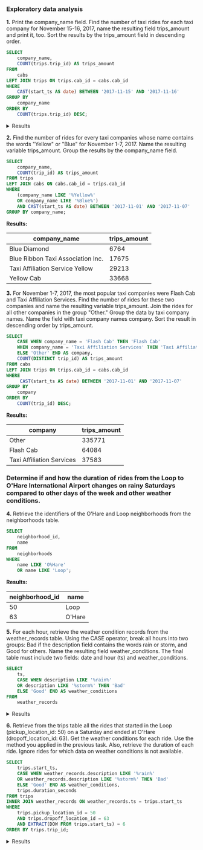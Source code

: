 ### Exploratory data analysis  

**1.** Print the company_name field. Find the number of taxi rides for each taxi company for November 15-16, 2017, name the resulting field trips_amount and print it, too. Sort the results by the trips_amount field in descending order.
```sql  
SELECT
    company_name,
    COUNT(trips.trip_id) AS trips_amount
FROM 
    cabs
LEFT JOIN trips ON trips.cab_id = cabs.cab_id
WHERE 
    CAST(start_ts AS date) BETWEEN '2017-11-15' AND '2017-11-16'
GROUP BY 
    company_name
ORDER BY
    COUNT(trips.trip_id) DESC;
````  
<details>
  <summary>Results</summary>

| Company Name                                 | Trips Amount |
|----------------------------------------------|--------------|
| Flash Cab                                    | 19558        |
| Taxi Affiliation Services                    | 11422        |
| Medallion Leasin                             | 10367        |
| Yellow Cab                                   | 9888         |
| Taxi Affiliation Service Yellow              | 9299         |
| Chicago Carriage Cab Corp                    | 9181         |
| City Service                                 | 8448         |
| Sun Taxi                                     | 7701         |
| Star North Management LLC                    | 7455         |
| Blue Ribbon Taxi Association Inc.             | 5953         |
| Choice Taxi Association                      | 5015         |
| Globe Taxi                                   | 4383         |
| Dispatch Taxi Affiliation                    | 3355         |
| Nova Taxi Affiliation Llc                    | 3175         |
| Patriot Taxi Dba Peace Taxi Associat         | 2235         |
| Checker Taxi Affiliation                      | 2216         |
| Blue Diamond                                 | 2070         |
| Chicago Medallion Management                 | 1955         |
| 24 Seven Taxi                                | 1775         |
| Chicago Medallion Leasing INC                | 1607         |
| Checker Taxi                                 | 1486         |
| American United                              | 1404         |
| Chicago Independents                         | 1296         |
| KOAM Taxi Association                        | 1259         |
| Chicago Taxicab                              | 1014         |
| Top Cab Affiliation                          | 978          |
| Gold Coast Taxi                              | 428          |
| Service Taxi Association                      | 402          |
| 5 Star Taxi                                  | 310          |
| 303 Taxi                                     | 250          |
| Setare Inc                                   | 230          |
| American United Taxi Affiliation             | 210          |
| Leonard Cab Co                               | 147          |
| Metro Jet Taxi A                             | 146          |
| Norshore Cab                                 | 127          |
| 6742 - 83735 Tasha ride inc                  | 39           |
| 3591 - 63480 Chuks Cab                       | 37           |
| 1469 - 64126 Omar Jada                       | 36           |
| 0118 - 42111 Godfrey S.Awir                  | 33           |
| 6743 - 78771 Luhak Corp                      | 33           |
| 6574 - Babylon Express Inc.                  | 31           |
| Chicago Star Taxicab                         | 29           |
| 1085 - 72312 N and W Cab Co                  | 29           |
| 2809 - 95474 C & D Cab Co Inc.               | 29           |
| 2092 - 61288 Sbeih company                   | 27           |
| 3011 - 66308 JBL Cab Inc.                    | 25           |
| 3620 - 52292 David K. Cab Corp.              | 21           |
| 4615 - 83503 Tyrone Henderson                | 21           |
| 3623 - 72222 Arrington Enterprises           | 20           |
| 5074 - 54002 Ahzmi Inc                       | 16           |
| 2823 - 73307 Lee Express Inc                 | 15           |
| 4623 - 27290 Jay Kim                         | 15           |
| 3721 - Santamaria Express, Alvaro Santamaria | 14           |
| 5006 - 39261 Salifu Bawa                     | 14           |
| 2192 - 73487 Zeymane Corp                    | 14           |
| 6057 - 24657 Richard Addo                    | 13           |
| 5997 - 65283 AW Services Inc.                | 12           |
| Metro Group                                  | 11           |
| 5062 - 34841 Sam Mestas                      | 8            |
| 4053 - 40193 Adwar H. Nikola                 | 7            |
| 2733 - 74600 Benny Jona                      | 7            |
| 5874 - 73628 Sergey Cab Corp.                 | 5            |
| 2241 - 44667 - Felman Corp, Manuel Alonso    | 3            |
| 3556 - 36214 RC Andrews Cab                  | 2            |
</details>  

**2.** Find the number of rides for every taxi companies whose name contains the words "Yellow" or "Blue" for November 1-7, 2017. Name the resulting variable trips_amount. Group the results by the company_name field.
```sql
SELECT
    company_name,
    COUNT(trip_id) AS trips_amount
FROM trips
LEFT JOIN cabs ON cabs.cab_id = trips.cab_id
WHERE
    (company_name LIKE '%Yellow%' 
    OR company_name LIKE '%Blue%')
    AND CAST(start_ts AS date) BETWEEN '2017-11-01' AND '2017-11-07'
GROUP BY company_name;
````
**Results:**
  
  | company_name |	trips_amount |
  | -------------| --------------|
  | Blue Diamond |	6764 |
  | Blue Ribbon Taxi Association Inc.	| 17675 |
  | Taxi Affiliation Service Yellow	| 29213 |
  | Yellow Cab |	33668 |

**3.** For November 1-7, 2017, the most popular taxi companies were Flash Cab and Taxi Affiliation Services. Find the number of rides for these two companies and name the resulting variable trips_amount. Join the rides for all other companies in the group "Other." Group the data by taxi company names. Name the field with taxi company names company. Sort the result in descending order by trips_amount.
```sql
SELECT
    CASE WHEN company_name = 'Flash Cab' THEN 'Flash Cab'
    WHEN company_name = 'Taxi Affiliation Services' THEN 'Taxi Affiliation Services'
    ELSE 'Other' END AS company,
    COUNT(DISTINCT trip_id) AS trips_amount
FROM cabs
LEFT JOIN trips ON trips.cab_id = cabs.cab_id
WHERE
     CAST(start_ts AS date) BETWEEN '2017-11-01' AND '2017-11-07'
GROUP BY
    company
ORDER BY
    COUNT(trip_id) DESC;
````
**Results:**
  
  | company |	trips_amount |
  | -------------| --------------|
  | Other |	335771 |  
  | Flash Cab |	64084 |
  | Taxi Affiliation Services	| 37583 |

  
### Determine if and how the duration of rides from the Loop to O'Hare International Airport changes on rainy Saturdays compared to other days of the week and other weather conditions.

**4.** Retrieve the identifiers of the O'Hare and Loop neighborhoods from the neighborhoods table.
```sql
SELECT
    neighborhood_id,
    name
FROM 
    neighborhoods
WHERE 
    name LIKE 'O%Hare'
    OR name LIKE 'Loop';
````
**Results:**
  
  | neighborhood_id |	name |
  | -------------| --------------|
  | 50 |	Loop |
  | 63 |	O'Hare |

**5.** For each hour, retrieve the weather condition records from the weather_records table. Using the CASE operator, break all hours into two groups: Bad if the description field contains the words rain or storm, and Good for others. Name the resulting field weather_conditions. The final table must include two fields: date and hour (ts) and weather_conditions.
```sql
SELECT
    ts,
    CASE WHEN description LIKE '%rain%' 
    OR description LIKE '%storm%' THEN 'Bad'
    ELSE 'Good' END AS weather_conditions
FROM
    weather_records
````
<details>
  <summary>Results</summary>

| ts                   | weather_conditions |
|----------------------|--------------------|
| 2017-11-01 00:00:00 | Good               |
| 2017-11-01 01:00:00 | Good               |
| 2017-11-01 02:00:00 | Good               |
| 2017-11-01 03:00:00 | Good               |
| 2017-11-01 04:00:00 | Good               |
| 2017-11-01 05:00:00 | Good               |
| 2017-11-01 06:00:00 | Good               |
| 2017-11-01 07:00:00 | Good               |
| 2017-11-01 08:00:00 | Good               |
| 2017-11-01 09:00:00 | Good               |
| 2017-11-01 10:00:00 | Good               |
| 2017-11-01 11:00:00 | Good               |
| 2017-11-01 12:00:00 | Good               |
| 2017-11-01 13:00:00 | Good               |
| 2017-11-01 14:00:00 | Good               |
| 2017-11-01 15:00:00 | Good               |
| 2017-11-01 16:00:00 | Good               |
| 2017-11-01 17:00:00 | Good               |
| 2017-11-01 18:00:00 | Good               |
| 2017-11-01 19:00:00 | Good               |
| 2017-11-01 20:00:00 | Good               |
| 2017-11-01 21:00:00 | Good               |
| 2017-11-01 22:00:00 | Good               |
| 2017-11-01 23:00:00 | Good               |
| 2017-11-02 00:00:00 | Good               |
| 2017-11-02 01:00:00 | Good               |
| 2017-11-02 02:00:00 | Good               |
| 2017-11-02 03:00:00 | Bad                |
| 2017-11-02 04:00:00 | Bad                |
| 2017-11-02 05:00:00 | Bad                |
| 2017-11-02 06:00:00 | Bad                |
| 2017-11-02 07:00:00 | Bad                |
| 2017-11-02 08:00:00 | Good               |
| 2017-11-02 09:00:00 | Good               |
| 2017-11-02 10:00:00 | Good               |
| 2017-11-02 11:00:00 | Good               |
| 2017-11-02 12:00:00 | Bad                |
| 2017-11-02 13:00:00 | Good               |
| 2017-11-02 14:00:00 | Good               |
| 2017-11-02 15:00:00 | Good               |
| 2017-11-02 16:00:00 | Good               |
| 2017-11-02 17:00:00 | Good               |
| 2017-11-02 18:00:00 | Good               |
| 2017-11-02 19:00:00 | Good               |
| 2017-11-02 20:00:00 | Bad                |
| 2017-11-02 21:00:00 | Bad                |
| 2017-11-02 22:00:00 | Good               |
| 2017-11-02 23:00:00 | Good               |
| 2017-11-03 00:00:00 | Bad                |
| 2017-11-03 01:00:00 | Good               |
| 2017-11-03 02:00:00 | Good               |
| 2017-11-03 03:00:00 | Good               |
| 2017-11-03 04:00:00 | Good               |
| 2017-11-03 05:00:00 | Good               |
| 2017-11-03 06:00:00 | Good               |
| 2017-11-03 07:00:00 | Good               |
| 2017-11-03 08:00:00 | Good               |
| 2017-11-03 09:00:00 | Good               |
| 2017-11-03 10:00:00 | Good               |
| 2017-11-03 11:00:00 | Good               |
| 2017-11-03 12:00:00 | Good               |
| 2017-11-03 13:00:00 | Good               |
| 2017-11-03 14:00:00 | Good               |
| 2017-11-03 15:00:00 | Good               |
| 2017-11-03 16:00:00 | Good               |
| 2017-11-03 17:00:00 | Good               |
| 2017-11-03 18:00:00 | Good               |
| 2017-11-03 19:00:00 | Good               |
| 2017-11-03 20:00:00 | Good               |
| 2017-11-03 21:00:00 | Good               |
| 2017-11-03 22:00:00 | Good               |
| 2017-11-03 23:00:00 | Good               |
| 2017-11-04 00:00:00 | Good               |
| 2017-11-04 01:00:00 | Good               |
| 2017-11-04 02:00:00 | Good               |
| 2017-11-04 03:00:00 | Good               |
| 2017-11-04 04:00:00 | Good               |
| 2017-11-04 05:00:00 | Good               |
| 2017-11-04 06:00:00 | Good               |
| 2017-11-04 07:00:00 | Good               |
| 2017-11-04 08:00:00 | Good               |
| 2017-11-04 09:00:00 | Good               |
| 2017-11-04 10:00:00 | Good               |
| 2017-11-04 11:00:00 | Good               |
| 2017-11-04 12:00:00 | Good               |
| 2017-11-04 13:00:00 | Good               |
| 2017-11-04 14:00:00 | Good               |
| 2017-11-04 15:00:00 | Good               |
| 2017-11-04 16:00:00 | Bad                |
| 2017-11-04 17:00:00 | Bad                |
| 2017-11-04 18:00:00 | Bad                |
| 2017-11-04 19:00:00 | Good               |
| 2017-11-04 20:00:00 | Good               |
| 2017-11-04 21:00:00 | Good               |
| 2017-11-04 22:00:00 | Good               |
| 2017-11-04 23:00:00 | Good               |
| 2017-11-05 00:00:00 | Good               |
| 2017-11-05 01:00:00 | Bad                |
| 2017-11-05 02:00:00 | Good               |
| 2017-11-05 03:00:00 | Good               |
| 2017-11-05 04:00:00 | Bad                |
| 2017-11-05 05:00:00 | Bad                |
| 2017-11-05 06:00:00 | Good               |
| 2017-11-05 07:00:00 | Good               |
| 2017-11-05 08:00:00 | Good               |
| 2017-11-05 09:00:00 | Good               |
| 2017-11-05 10:00:00 | Good               |
| 2017-11-05 11:00:00 | Good               |
| 2017-11-05 12:00:00 | Good               |
| 2017-11-05 13:00:00 | Good               |
| 2017-11-05 14:00:00 | Bad                |
| 2017-11-05 15:00:00 | Good               |
| 2017-11-05 16:00:00 | Bad                |
| 2017-11-05 17:00:00 | Good               |
| 2017-11-05 18:00:00 | Bad                |
| 2017-11-05 19:00:00 | Bad                |
| 2017-11-05 20:00:00 | Bad                |
| 2017-11-05 21:00:00 | Good               |
| 2017-11-05 22:00:00 | Good               |
| 2017-11-05 23:00:00 | Good               |
| 2017-11-06 00:00:00 | Good               |
| 2017-11-06 01:00:00 | Good               |
| 2017-11-06 02:00:00 | Good               |
| 2017-11-06 03:00:00 | Good               |
| 2017-11-06 04:00:00 | Good               |
| 2017-11-06 05:00:00 | Good               |
| 2017-11-06 06:00:00 | Good               |
| 2017-11-06 07:00:00 | Good               |
| 2017-11-06 08:00:00 | Good               |
| 2017-11-06 09:00:00 | Good               |
| 2017-11-06 10:00:00 | Good               |
| 2017-11-06 11:00:00 | Good               |
| 2017-11-06 12:00:00 | Good               |
| 2017-11-06 13:00:00 | Good               |
| 2017-11-06 14:00:00 | Good               |
| 2017-11-06 15:00:00 | Good               |
| 2017-11-06 16:00:00 | Good               |
| 2017-11-06 17:00:00 | Good               |
| 2017-11-06 18:00:00 | Good               |
| 2017-11-06 19:00:00 | Good               |
| 2017-11-06 20:00:00 | Good               |
| 2017-11-06 21:00:00 | Good               |
| 2017-11-06 22:00:00 | Good               |
| 2017-11-06 23:00:00 | Good               |
| 2017-11-07 00:00:00 | Good               |
| 2017-11-07 01:00:00 | Good               |
| 2017-11-07 02:00:00 | Good               |
| 2017-11-07 03:00:00 | Good               |
| 2017-11-07 04:00:00 | Good               |
| 2017-11-07 05:00:00 | Good               |
| 2017-11-07 06:00:00 | Good               |
| 2017-11-07 07:00:00 | Good               |
| 2017-11-07 08:00:00 | Good               |
| 2017-11-07 09:00:00 | Good               |
| 2017-11-07 10:00:00 | Good               |
| 2017-11-07 11:00:00 | Good               |
| 2017-11-07 12:00:00 | Good               |
| 2017-11-07 13:00:00 | Good               |
| 2017-11-07 14:00:00 | Good               |
| 2017-11-07 15:00:00 | Good               |
| 2017-11-07 16:00:00 | Good               |
| 2017-11-07 17:00:00 | Good               |
| 2017-11-07 18:00:00 | Good               |
| 2017-11-07 19:00:00 | Good               |
| 2017-11-07 20:00:00 | Good               |
| 2017-11-07 21:00:00 | Good               |
| 2017-11-07 22:00:00 | Good               |
| 2017-11-07 23:00:00 | Bad                |
| 2017-11-08 00:00:00 | Bad               
| 2017-11-08 01:00:00 | Good                |
| 2017-11-08 02:00:00 | Good                |
| 2017-11-08 03:00:00 | Good                |
| 2017-11-08 04:00:00 | Good                |
| 2017-11-08 05:00:00 | Good                |
| 2017-11-08 06:00:00 | Good                |
| 2017-11-08 07:00:00 | Good                |
| 2017-11-08 08:00:00 | Good                |
| 2017-11-08 09:00:00 | Good                |
| 2017-11-08 10:00:00 | Good                |
| 2017-11-08 11:00:00 | Good                |
| 2017-11-08 12:00:00 | Good                |
| 2017-11-08 13:00:00 | Good                |
| 2017-11-08 14:00:00 | Good                |
| 2017-11-08 15:00:00 | Good                |
| 2017-11-08 16:00:00 | Good                |
| 2017-11-08 17:00:00 | Good                |
| 2017-11-08 18:00:00 | Good                |
| 2017-11-08 19:00:00 | Good                |
| 2017-11-08 20:00:00 | Good                |
| 2017-11-08 21:00:00 | Good                |
| 2017-11-08 22:00:00 | Good                |
| 2017-11-08 23:00:00 | Good                |
| 2017-11-09 00:00:00 | Good                |
| 2017-11-09 01:00:00 | Good                |
| 2017-11-09 02:00:00 | Good                |
| 2017-11-09 03:00:00 | Good                |
| 2017-11-09 04:00:00 | Good                |
| 2017-11-09 05:00:00 | Good                |
| 2017-11-09 06:00:00 | Good                |
| 2017-11-09 07:00:00 | Good                |
</details>

**6.** Retrieve from the trips table all the rides that started in the Loop (pickup_location_id: 50) on a Saturday and ended at O'Hare (dropoff_location_id: 63). Get the weather conditions for each ride. Use the method you applied in the previous task. Also, retrieve the duration of each ride. Ignore rides for which data on weather conditions is not available.
```sql
SELECT
    trips.start_ts,
    CASE WHEN weather_records.description LIKE '%rain%' 
    OR weather_records.description LIKE '%storm%' THEN 'Bad'
    ELSE 'Good' END AS weather_conditions,
    trips.duration_seconds
FROM trips
INNER JOIN weather_records ON weather_records.ts = trips.start_ts
WHERE
    trips.pickup_location_id = 50
    AND trips.dropoff_location_id = 63
    AND EXTRACT(DOW FROM trips.start_ts) = 6
ORDER BY trips.trip_id;
````
<details>
  <summary>Results</summary> 

  | start_ts             | weather_conditions | duration_seconds |
|----------------------|---------------------|-------------------|
| 2017-11-25 12:00:00 | Good                | 1380             |
| 2017-11-25 16:00:00 | Good                | 2410             |
| 2017-11-25 14:00:00 | Good                | 1920             |
| 2017-11-25 12:00:00 | Good                | 1543             |
| 2017-11-04 10:00:00 | Good                | 2512             |
| 2017-11-11 07:00:00 | Good                | 1440             |
| 2017-11-11 04:00:00 | Good                | 1320             |
| 2017-11-04 16:00:00 | Bad                 | 2969             |
| 2017-11-18 11:00:00 | Good                | 2280             |
| 2017-11-04 16:00:00 | Bad                 | 3120             |
| 2017-11-11 15:00:00 | Good                | 4800             |
| 2017-11-04 05:00:00 | Good                | 1260             |
| 2017-11-11 06:00:00 | Good                | 1346             |
| 2017-11-04 04:00:00 | Good                | 1333             |
| 2017-11-04 11:00:00 | Good                | 2574             |
| 2017-11-11 12:00:00 | Good                | 2441             |
| 2017-11-04 14:00:00 | Good                | 3300             |
| 2017-11-11 14:00:00 | Good                | 2460             |
| 2017-11-11 12:00:00 | Good                | 2040             |
| 2017-11-18 06:00:00 | Good                | 1500             |
| 2017-11-04 11:00:00 | Good                | 2040             |
| 2017-11-11 08:00:00 | Good                | 1470             |
| 2017-11-04 08:00:00 | Good                | 1546             |
| 2017-11-11 16:00:00 | Good                | 2100             |
| 2017-11-25 13:00:00 | Good                | 60               |
| 2017-11-04 12:00:00 | Good                | 2640             |
| 2017-11-25 10:00:00 | Good                | 1502             |
| 2017-11-11 12:00:00 | Good                | 1915             |
| 2017-11-04 12:00:00 | Good                | 2769             |
| 2017-11-11 13:00:00 | Good                | 2250             |
| 2017-11-11 04:00:00 | Good                | 1260             |
| 2017-11-18 14:00:00 | Good                | 2826             |
| 2017-11-04 14:00:00 | Good                | 3360             |
| 2017-11-04 14:00:00 | Good                | 3180             |
| 2017-11-25 20:00:00 | Good                | 2100             |
| 2017-11-04 10:00:00 | Good                | 1800             |
| 2017-11-11 12:00:00 | Good                | 2289             |
| 2017-11-04 08:00:00 | Good                | 1494             |
| 2017-11-11 11:00:00 | Good                | 1560             |
| 2017-11-18 12:00:00 | Bad                 | 1980             |
| 2017-11-11 13:00:00 | Good                | 2115             |
| 2017-11-11 10:00:00 | Good                | 1506             |
| 2017-11-04 12:00:00 | Good                | 2580             |
| 2017-11-04 17:00:00 | Bad                 | 2460             |
| 2017-11-11 09:00:00 | Good                | 1620             |
| 2017-11-04 06:00:00 | Good                | 1163             |
| 2017-11-04 05:00:00 | Good                | 1533             |
| 2017-11-11 04:00:00 | Good                | 1477             |
| 2017-11-11 19:00:00 | Good                | 1984             |
| 2017-11-04 13:00:00 | Good                | 2940             |
| 2017-11-04 07:00:00 | Good                | 1320             |
| 2017-11-04 06:00:00 | Good                | 1440             |
| 2017-11-11 06:00:00 | Good                | 1260             |
| 2017-11-11 08:00:00 | Good                | 1560             |
| 2017-11-04 09:00:00 | Good                | 1683             |
| 2017-11-11 05:00:00 | Good                | 1343             |
| 2017-11-18 06:00:00 | Good                | 1742             |
| 2017-11-04 09:00:00 | Good                | 1560             |
| 2017-11-11 08:00:00 | Good                | 1358             |
| 2017-11-11 12:00:00 | Good                | 1980             |
| 2017-11-04 16:00:00 | Bad                 | 2760             |
| 2017-11-18 12:00:00 | Bad                 | 2460             |
| 2017-11-18 10:00:00 | Bad                 | 1440             |
| 2017-11-25 14:00:00 | Good                | 1620             |
| 2017-11-11 08:00:00 | Good                | 1415             |
| 2017-11-25 05:00:00 | Good                | 1325             |
| 2017-11-18 06:00:00 | Good                | 2100             |
| 2017-11-11 08:00:00 | Good                | 1320             |
| 2017-11-11 10:00:00 | Good                | 1260             |
| 2017-11-11 06:00:00 | Good                | 1260             |
| 2017-11-11 08:00:00 | Good                | 1200             |
| 2017-11-25 08:00:00 | Good                | 1320             |
| 2017-11-11 18:00:00 | Good                | 2280             |
| 2017-11-25 10:00:00 | Good                | 1320             |
| 2017-11-04 06:00:00 | Good                | 1140             |
| 2017-11-11 18:00:00 | Good                | 2520             |
| 2017-11-18 16:00:00 | Bad                 | 3000             |
| 2017-11-11 19:00:00 | Good                | 1920             |
| 2017-11-04 18:00:00 | Bad                 | 2363             |
| 2017-11-04 14:00:00 | Good                | 3084             |
| 2017-11-11 08:00:00 | Good                | 1380             |
| 2017-11-11 08:00:00 | Good                | 1380             |
| 2017-11-04 09:00:00 | Good                | 1380             |
| 2017-11-04 09:00:00 | Good                | 1380             |
| 2017-11-11 12:00:00 | Good                | 2213             |
| 2017-11-11 08:00:00 | Good                | 1140             |
| 2017-11-11 10:00:00 | Good                | 1435             |
| 2017-11-04 10:00:00 | Good                | 2460             |
| 2017-11-11 07:00:00 | Good                | 1200             |
| 2017-11-04 15:00:00 | Good                | 3201             |
| 2017-11-11 11:00:00 | Good                | 2074             |
| 2017-11-18 11:00:00 | Good                | 2843             |
| 2017-11-11 17:00:00 | Good                | 2426             |
| 2017-11-04 09:00:00 | Good                | 1740             |
| 2017-11-25 07:00:00 | Good                | 2340             |
| 2017-11-18 05:00:00 | Good                | 2075             |
| 2017-11-18 07:00:00 | Bad                 | 1511             |
| 2017-11-11 18:00:00 | Good                | 2220             |
| 2017-11-04 10:00:00 | Good                | 2551             |
| 2017-11-11 16:00:00 | Good                | 2062             |
| 2017-11-04 12:00:00 | Good                | 2999             |
| 2017-11-04 08:00:00 | Good                | 1677             |
| 2017-11-04 06:00:00 | Good                | 1177             |
| 2017-11-11 06:00:00 | Good                | 1475             |
| 2017-11-25 08:00:00 | Good                | 1277             |
| 2017-11-11 04:00:00 | Good                | 1213             |
| 2017-11-18 13:00:00 | Bad                 | 4044             |
| 2017-11-04 21:00:00 | Good                | 1680             |
| 2017-11-04 18:00:00 | Bad                 | 1980             |
| 2017-11-25 18:00:00 | Good                | 2760             |
| 2017-11-11 09:00:00 | Good                | 1380             |
| 2017-11-11 07:00:00 | Good                | 1380             |
| 2017-11-18 08:00:00 | Bad                 | 1320             |
| 2017-11-11 16:00:00 | Good                | 2591             |
| 2017-11-11 08:00:00 | Good                | 1260             |
| 2017-11-11 07:00:00 | Good                | 1380             |
| 2017-11-11 10:00:00 | Good                | 1440             |
| 2017-11-04 14:00:00 | Good                | 3240             |
| 2017-11-04 16:00:00 | Bad                 | 2782             |
| 2017-11-04 14:00:00 | Good                | 3120             |
| 2017-11-04 19:00:00 | Good                | 1869             |
| 2017-11-11 06:00:00 | Good                | 1218             |
| 2017-11-11 11:00:00 | Good                | 1620             |
| 2017-11-11 10:00:00 | Good                | 1380             |
| 2017-11-11 08:00:00 | Good                | 1380             |
| 2017-11-11 09:00:00 | Good                | 1380             |
| 2017-11-11 07:00:00 | Good                | 1320             |
| 2017-11-04 14:00:00 | Good                | 3300             |
| 2017-11-04 13:00:00 | Good                | 3060             |
| 2017-11-11 13:00:00 | Good                | 2100             |
| 2017-11-18 14:00:00 | Good                | 3540             |
| 2017-11-11 21:00:00 | Good                | 1920            |
| 2017-11-11 17:00:00   | Good                | 2160             |
| 2017-11-11 13:00:00   | Good                | 2123             |
| 2017-11-11 07:00:00   | Good                | 1384             |
| 2017-11-11 10:00:00   | Good                | 1260             |
| 2017-11-18 15:00:00   | Good                | 3480             |
| 2017-11-11 12:00:00   | Good                | 2071             |
| 2017-11-18 13:00:00   | Bad                 | 3300             |
| 2017-11-25 13:00:00   | Good                | 1560             |
| 2017-11-04 12:00:00   | Good                | 2760             |
| 2017-11-18 12:00:00   | Bad                 | 3024             |
| 2017-11-11 11:00:00   | Good                | 1380             |
| 2017-11-25 06:00:00   | Good                | 1200             |
| 2017-11-11 06:00:00   | Good                | 1667             |
| 2017-11-18 18:00:00   | Good                | 2056             |
| 2017-11-11 10:00:00   | Good                | 1473             |
| 2017-11-11 17:00:00   | Good                | 2460             |
| 2017-11-11 10:00:00   | Good                | 1740             |
| 2017-11-11 14:00:00   | Good                | 2340             |
| 2017-11-04 16:00:00   | Bad                 | 3180             |
| 2017-11-04 11:00:00   | Good                | 2220             |
| 2017-11-11 12:00:00   | Good                | 2240             |
| 2017-11-04 14:00:00   | Good                | 2778             |
| 2017-11-18 06:00:00   | Good                | 1420             |
| 2017-11-04 14:00:00   | Good                | 3480             |
| 2017-11-25 20:00:00   | Good                | 1980             |
| 2017-11-18 10:00:00   | Bad                 | 2055             |
| 2017-11-11 15:00:00   | Good                | 2380             |
| 2017-11-04 08:00:00   | Good                | 1539             |
| 2017-11-25 10:00:00   | Good                | 1591             |
| 2017-11-18 14:00:00   | Good                | 2588             |
| 2017-11-11 07:00:00   | Good                | 0                |
| 2017-11-04 22:00:00   | Good                | 1380             |
| 2017-11-04 12:00:00   | Good                | 2220             |
| 2017-11-04 08:00:00   | Good                | 1380             |
| 2017-11-04 14:00:00   | Good                | 2820             |
| 2017-11-11 09:00:00   | Good                | 0                |
| 2017-11-18 09:00:00   | Bad                 | 1260             |
| 2017-11-18 13:00:00   | Bad                 | 2940             |
| 2017-11-18 16:00:00   | Bad                 | 2340             |
| 2017-11-18 12:00:00   | Bad                 | 2220             |
| 2017-11-25 11:00:00   | Good                | 1140             |
| 2017-11-11 10:00:00   | Good                | 1239             |
| 2017-11-04 16:00:00   | Bad                 | 3130             |
| 2017-11-18 15:00:00   | Good                | 2877             |
| 2017-11-11 03:00:00   | Good                | 1162             |
| 2017-11-04 14:00:00   | Good                | 3060             |
| 2017-11-11 13:00:00   | Good                | 1680             |
| 2017-11-04 10:00:00   | Good                | 2112             |
| 2017-11-04 11:00:00   | Good                | 2328             |
| 2017-11-11 05:00:00   | Good                | 1504             |
| 2017-11-04 06:00:00   | Good                | 1439             |
| 2017-11-18 16:00:00   | Bad                 | 2811             |
| 2017-11-18 11:00:00   | Good                | 2094             |
| 2017-11-11 06:00:00   | Good                | 1430             |
| 2017-11-18 12:00:00   | Bad                 | 3026             |
| 2017-11-04 14:00:00   | Good                | 3120             |
| 2017-11-25 12:00:00   | Good                | 1380             |
| 2017-11-18 14:00:00   | Good                | 2994             |
| 2017-11-11 11:00:00   | Good                | 1620             |
| 2017-11-04 12:00:00   | Good                | 2640             |
| 2017-11-18 00:00:00   | Bad                 | 480              |
| 2017-11-18 19:00:00   | Good                | 0                |
| 2017-11-11 10:00:00   | Good                | 1414             |
| 2017-11-11 12:00:00   | Good                | 1981             |
| 2017-11-11 08:00:00   | Good                | 1200             |
| 2017-11-04 11:00:00   | Good                | 2160             |
| 2017-11-11 15:00:00   | Good                | 2400             |
| 2017-11-11 20:00:00   | Good                | 1500             |
  </details>
  
